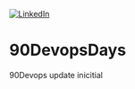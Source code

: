 
[![LinkedIn](https://img.shields.io/badge/LinkedIn-Connect-blue)](https://www.linkedin.com/in/manuel-mendieta-b0a43167/)
# 90DevopsDays


90Devops
update inicitial 
